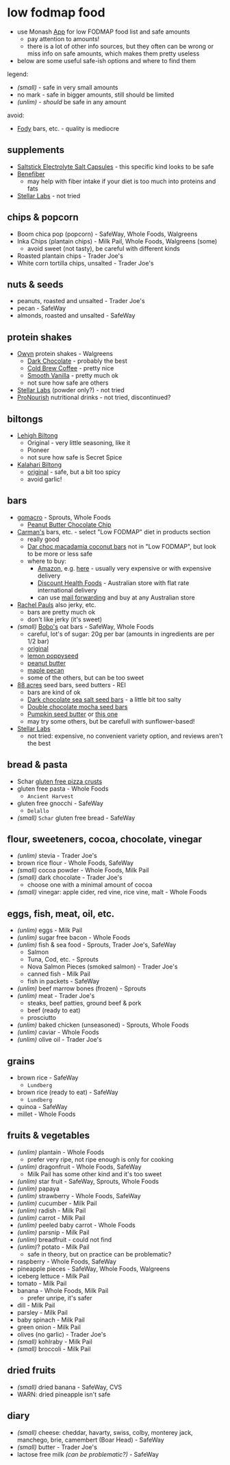 # low fodmap food

- use Monash [App](https://www.monashfodmap.com/ibs-central/i-have-ibs/get-the-app/) for low FODMAP food list and safe amounts
  - pay attention to amounts!
  - there is a lot of other info sources, but they often can be wrong or miss info on safe amounts, which makes them pretty useless
- below are some useful safe-ish options and where to find them

legend:

- _(small)_ - safe in very small amounts
- no mark - safe in bigger amounts, still should be limited
- _(unlim)_ - _should_ be safe in any amount

avoid:

- [Fody](https://fodyfoods.com) bars, etc. - quality is mediocre

## supplements

- [Saltstick Electrolyte Salt Capsules](https://www.rei.com/product/823163/saltstick-electrolyte-salt-capsules-100-capsules) - this specific kind looks to be safe
- [Benefiber](https://www.benefiber.com)
  - may help with fiber intake if your diet is too much into proteins and fats
- [Stellar Labs](https://www.stellarlabsnutrition.com/collections/supplements) - not tried

## chips & popcorn

- Boom chica pop (popcorn) - SafeWay, Whole Foods, Walgreens
- Inka Chips (plantain chips) - Milk Pail, Whole Foods, Walgreens (some)
  - avoid sweet (not tasty), be careful with different kinds
- Roasted plantain chips - Trader Joe's
- White corn tortilla chips, unsalted - Trader Joe's

## nuts & seeds

- peanuts, roasted and unsalted - Trader Joe's
- pecan - SafeWay
- almonds, roasted and unsalted - SafeWay

## protein shakes

- [Owyn](https://liveowyn.com) protein shakes - Walgreens
  - [Dark Chocolate](https://liveowyn.com/products/vegan-plant-based-protein-drink?variant=3398245122072) - probably the best
  - [Cold Brew Coffee](https://liveowyn.com/products/vegan-plant-based-protein-drink?variant=3398245056536) - pretty nice
  - [Smooth Vanilla](https://liveowyn.com/products/vegan-plant-based-protein-drink?variant=3398245187608) - pretty much ok
  - not sure how safe are others
- [Stellar Labs](https://www.stellarlabsnutrition.com/collections/shakes) (powder only?) - not tried
- [ProNourish](https://www.nestlehealthscience.us/brands/pronourish/pronourish) nutritional drinks - not tried, discontinued?

## biltongs

- [Lehigh Biltong](https://www.lehighbiltong.com)
  - Original - very little seasoning, like it
  - Pioneer
  - not sure how safe is Secret Spice
- [Kalahari Biltong](https://eatbiltong.com)
  - [original](https://eatbiltong.com/collections/frontpage/products/original) - safe, but a bit too spicy
  - avoid garlic!

## bars

- [gomacro](https://www.gomacro.com) - Sprouts, Whole Foods
  - [Peanut Butter Chocolate Chip](https://www.gomacro.com/shop/macrobars/protein-pleasure/)
- [Carman's](https://www.carmanskitchen.com.au) bars, etc. - select "Low FODMAP" diet in products section
  - really good
  - [Dar choc macadamia coconut bars](https://www.carmanskitchen.com.au/our-products/dark-choc-macadamia-coconut-nut-bars/) not in "Low FODMAP", but look to be more or less safe
  - where to buy:
    - [Amazon](https://amazon.com), e.g. [here](https://www.amazon.com/gp/product/B0775J717D) - usually very expensive or with expensive delivery
    - [Discount Health Foods](https://www.discounthealthfoods.com.au) - Australian store with flat rate international delivery
    - can use [mail forwarding](https://www.ausff.com.au) and buy at any Australian store
- [Rachel Pauls](https://www.rachelpaulsfood.com) also jerky, etc.
  - bars are pretty much ok
  - don't like jerky (it's sweet)
- _(small)_ [Bobo's](https://eatbobos.com) oat bars - SafeWay, Whole Foods
  - careful, lot's of sugar: 20g per bar (amounts in ingredients are per 1/2 bar)
  - [original](https://eatbobos.com/collections/all/products/original-oat-bar)
  - [lemon poppyseed](https://eatbobos.com/collections/all/products/lemon-poppyseed-oat-bar)
  - [peanut butter](https://eatbobos.com/collections/oat-bars/products/peanut-butter-oat-bar)
  - [maple pecan](https://eatbobos.com/collections/oat-bars/products/maple-pecan-oat-bar)
  - some of the others, but can be too sweet
- [88 acres](https://88acres.com) seed bars, seed butters - REI
  - bars are kind of ok
  - [Dark chocolate sea salt seed bars](https://88acres.com/products/dark-chocolate-sea-salt-seed-bars) - a little bit too salty
  - [Double chocolate mocha seed bars](https://88acres.com/products/double-chocolate-mocha-seed-bars)
  - [Pumpkin seed butter](https://88acres.com/products/pumpkin-seed-butter-with-no-added-sugar-pouches) or [this one](https://88acres.com/products/pumpkin-seed-butter-with-no-added-sugar)
  - may try some others, but be carefull with sunflower-based!
- [Stellar Labs](https://www.stellarlabsnutrition.com)
  - not tried: expensive, no convenient variety option, and reviews aren't the best

## bread & pasta

- Schar [gluten free pizza crusts](https://www.amazon.com/gp/product/B002C1CWLA)
- gluten free pasta - Whole Foods
  - `Ancient Harvest`
- gluten free gnocchi - SafeWay
  - `Delallo`
- _(small)_ `Schar` gluten free bread - SafeWay

## flour, sweeteners, cocoa, chocolate, vinegar

- _(unlim)_ stevia - Trader Joe's
- brown rice flour - Whole Foods, SafeWay
- _(small)_ cocoa powder - Whole Foods, Milk Pail
- _(small)_ dark chocolate - Trader Joe's
    - choose one with a minimal amount of cocoa
- _(small)_ vinegar: apple cider, red vine, rice vine, malt - Whole Foods

## eggs, fish, meat, oil, etc.

- _(unlim)_ eggs - Milk Pail
- _(unlim)_ sugar free bacon - Whole Foods
- _(unlim)_ fish & sea food - Sprouts, Trader Joe's, SafeWay
  - Salmon
  - Tuna, Cod, etc. - Sprouts
  - Nova Salmon Pieces (smoked salmon) - Trader Joe's
  - canned fish - Milk Pail
  - fish in packets - SafeWay
- _(unlim)_ beef marrow bones (frozen) - Sprouts
- _(unlim)_ meat - Trader Joe's
  - steaks, beef patties, ground beef & pork
  - beef (ready to eat)
  - prosciutto
- _(unlim)_ baked chicken (unseasoned) - Sprouts, Whole Foods
- _(unlim)_ caviar - Whole Foods
- _(unlim)_ olive oil - Trader Joe's

## grains

- brown rice - SafeWay
  - `Lundberg`
- brown rice (ready to eat) - SafeWay
  - `Lundberg`
- quinoa - SafeWay
- millet - Whole Foods

## fruits & vegetables

- _(unlim)_ plantain - Whole Foods
  - prefer very ripe, not ripe enough is only for cooking
- _(unlim)_ dragonfruit - Whole Foods, SafeWay
  - Milk Pail has some other kind and it's too sweet
- _(unlim)_ star fruit - SafeWay, Sprouts, Whole Foods
- _(unlim)_ papaya
- _(unlim)_ strawberry - Whole Foods, SafeWay
- _(unlim)_ cucumber - Milk Pail
- _(unlim)_ radish - Milk Pail
- _(unlim)_ carrot - Milk Pail
- _(unlim)_ peeled baby carrot - Whole Foods
- _(unlim)_ parsnip - Milk Pail
- _(unlim)_ breadfruit - could not find
- _(unlim)_? potato - Milk Pail
  - safe in theory, but on practice can be problematic?
- raspberry - Whole Foods, SafeWay
- pineapple pieces - SafeWay, Whole Foods, Walgreens
- iceberg lettuce - Milk Pail
- tomato - Milk Pail
- banana - Whole Foods, Milk Pail
  - prefer unripe, it's safer
- dill - Milk Pail
- parsley - Milk Pail
- baby spinach - Milk Pail
- green onion - Milk Pail
- olives (no garlic) - Trader Joe's
- _(small)_ kohlraby - Milk Pail
- _(small)_ broccoli - Milk Pail

## dried fruits

- _(small)_ dried banana - SafeWay, CVS
- WARN: dried pineapple isn't safe

## diary

- _(small)_ cheese: cheddar, havarty, swiss, colby, monterey jack, manchego, brie, camembert (Boar Head) - SafeWay
- _(small)_ butter - Trader Joe's
- lactose free milk _(can be problematic?)_ - SafeWay
